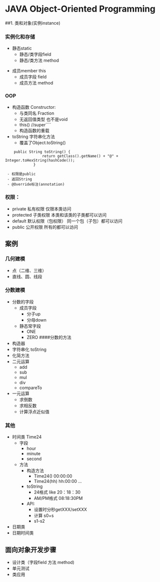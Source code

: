 # JAVA Object-Oriented Programming
##1. 类和对象(实例instance)
###	实例化和存储
*	静态static
     * 静态/类字段field
      * 静态/类方法 method
- 成员member   this
    - 成员字段 field
    - 成员方法 method
###	OOP
- 构造函数	Constructor:
     -	与类同名 Fraction
     -	无返回值类型 也不是void
     -	this() //super````
     -  构造函数的重载
-	toString 字符串化方法
     - 覆盖了Object.toString() 
```
    public String toString() {
                 return getClass().getName() + "@" + Integer.toHexString(hashCode());
             }
```
     - 权限是public 
     - 返回String
     - @Override标注(annotation)
###	权限：
-	private 私有权限 仅限本类访问
-	protected 子类权限 本类和该类的子类都可以访问
-	default 默认权限（包权限） 同一个包（子包）都可以访问
-	public 公开权限 所有的都可以访问

## 案例
### 几何建模
- 点（二维、三维）
- 直线、圆、线段

### 分数建模
- 分数的字段
    - 成员字段
        - 分子up
        - 分母down
    - 静态常字段
        - ONE
        - ZERO
####分数的方法
- 构造器
- 字符串化 toString
- 化简方法
- 二元运算
    -  add
    -  sub
    -  mul
    - div
    - compareTo
- 一元运算
    - 求倒数
    - 求相反数
    - 计算浮点近似值

### 其他
- 时间类 Time24
    - 字段
        - hour
        - minute
        - second        
    - 方法
        - 构造方法
           - Time24() 00:00:00
           - Time24(hh)  hh:00:00
           ...
        - toString
            - 24格式   like 20：18：30
            - AM/PM格式 08:18:30PM
        - API:
          - 设置时分秒getXXX/setXXX
          - 计算 s0+s
          - s1-s2
- 日期类
- 日期时间类
## 面向对象开发步骤
- 设计类（字段field 方法 method)
- 单元测试
- 类应用

